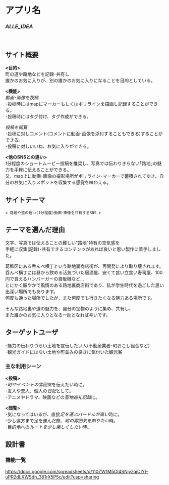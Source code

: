 # アプリ名
### ***ALLE_IDEA***
<br>

## サイト概要

**<目的>**<br>
  町の道や路地などを記録･共有し<br>
  誰かのお気に入りが、別の誰かのお気に入りになることを目的としている。

**<機能>**<br>
*動画･画像を投稿*<br>
  ･投稿時にはmapにマーカーもしくはポリラインを描画し記録することができる。<br>
  ･投稿時にはタグ付け、タグ作成ができる。<br>

*投稿を閲覧*<br>
  ･投稿に対しコメント(コメントに動画･画像を添付することもできる)することができる。<br>
  ･投稿に対しいいね、お気に入りができる。<br>

**<他のSNSとの違い>**<br>
1分程度のショートムービー投稿を推奨し、写真では伝わりきらない｢路地｣の魅力を手軽に伝えることができる。<br>
又、map上に動画･画像の撮影場所がポリライン･マーカーで蓄積されてゆき、自分のお気に入りスポットを収集する感覚を味わえる。<br>

## サイトテーマ
    < 路地や道の短い(1分程度)動画･画像を共有するSNS >

## テーマを選んだ理由
文字、写真では伝えることの難しい"路地"特有の空気感を<br>
手軽に収集(記録)･共有できるコンテンツがあれば良いと思い製作に着手しました。<br>

葛飾区にある呑んべ横丁という路地裏商店街が、再開発により取り壊されます。<br>
呑んべ横丁には昼から飲める活気づいた居酒屋、安くて旨い立食い寿司屋、100円で買えるハンバーガーの自販機など…<br>
とにかく賑やかで風情のある路地裏商店街であり、私が学生時代を過ごした思い出深い場所でもあります。<br>
何度も通った場所でしたが、また何度でも行きたくなる魅力ある場所です。<br>

そんな路地裏や道の魅力を、自分の宝物のように集め、共有し、<br>
また誰かのお気に入りとなる一助となれば幸いです。<br>

## ターゲットユーザ
  ･魅力の伝わりづらい土地を宣伝したい人(不動産業者･町おこし組合など)<br>
  ･観光ガイドにはない土地や町並みの良さに気付いた観光客<br>

### 主な利用シーン
**<投稿>**<br>
  ･*町やイベントの雰囲気*を伝えたい時に。<br>
  ･友人や恋人、個人の*日記*として。<br>
  ･アニメやドラマ、映画などの*聖地巡礼記録*に。<br>

**<閲覧>**<br>
  ･気になってはいるが、直接*足を運ぶハードルが高い*時に。<br>
  ･少し遠方まで足を運んだ際、*町の雰囲気を知りたい*時。<br>
  ･目的地への*ルートを少し楽しくしたい*時。<br>
## 設計書

### 機能一覧
<https://docs.google.com/spreadsheets/d/110ZW1M5Ol4SNjvzqjOIYI-uPR2dLXWSdh_381rX5P5c/edit?usp=sharing>


